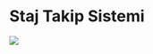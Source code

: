 # Staj Takip Sistemi

![](https://logowik.com/content/uploads/images/bursa-teknik-universitesi7275.jpg)
